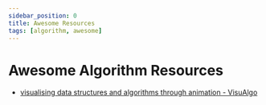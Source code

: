 ```yaml
---
sidebar_position: 0
title: Awesome Resources
tags: [algorithm, awesome]
---
```


Awesome Algorithm Resources
===========================

-   [visualising data structures and algorithms through animation - VisuAlgo](https://visualgo.net/en)

<!--

<Tabs>
  <TabItem value="go" label="Go" default>

``` go
```
  </TabItem>
  <TabItem value="js" label="JavaScript">

``` js
```
  </TabItem>
  <TabItem value="ts" label="TypeScript">

``` ts
```
  </TabItem>
  <TabItem value="python" label="Python">

``` python
```
  </TabItem>
</Tabs>

-->
